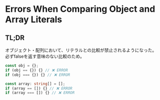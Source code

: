 # Errors When Comparing Object and Array Literals

## TL;DR

オブジェクト・配列において、リテラルとの比較が禁止されるようになった。\
必ずfalseを返す意味のない比較のため。

```typescript
const obj = {};
if (obj == {}) {} // ❌ ERROR
if (obj === {}) {} // ❌ ERROR

const array: string[] = [];
if (array == []) {} // ❌ ERROR
if (array === []) {} // ❌ ERROR
```
